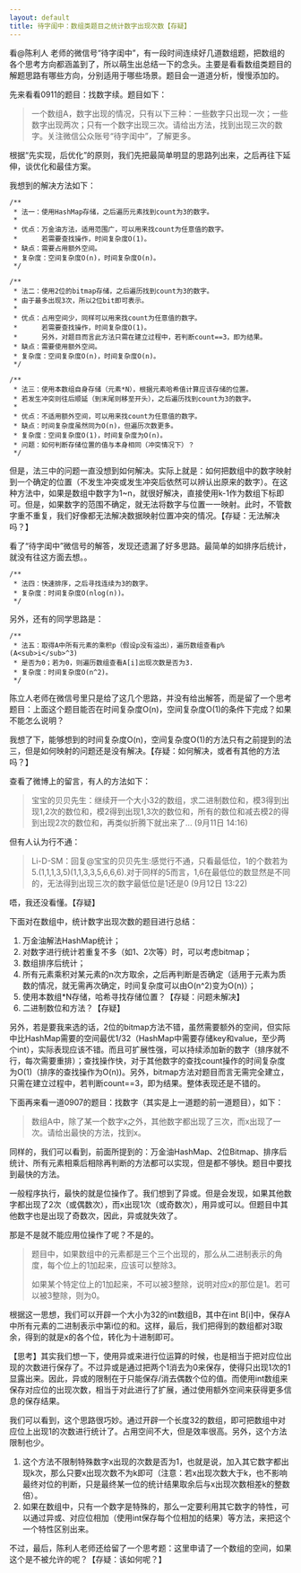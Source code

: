 ```yaml
---
layout: default
title: 待字闺中：数组类题目之统计数字出现次数【存疑】
---
```

看@陈利人 老师的微信号“待字闺中”，有一段时间连续好几道数组题，把数组的各个思考方向都涵盖到了，所以萌生出总结一下的念头。主要是看看数组类题目的解题思路有哪些方向，分别适用于哪些场景。题目会一道道分析，慢慢添加的。

先来看看0911的题目：找数字续。题目如下：

> 一个数组A，数字出现的情况，只有以下三种：一些数字只出现一次；一些数字出现两次；只有一个数字出现三次。请给出方法，找到出现三次的数字。关注微信公众账号“待字闺中”，了解更多。

根据“先实现，后优化”的原则，我们先把最简单明显的思路列出来，之后再往下延伸，谈优化和最佳方案。

我想到的解决方法如下：

	/**
	 * 法一：使用HashMap存储，之后遍历元素找到count为3的数字。
	 * 
	 * 优点：万金油方法，适用范围广，可以用来找count为任意值的数字。
	 * 		若需要查找操作，时间复杂度O(1)。
	 * 缺点：需要占用额外空间。
	 * 复杂度：空间复杂度O(n)，时间复杂度O(n)。
	 */
	
	/**
	 * 法二：使用2位的bitmap存储，之后遍历找到count为3的数字。
	 * 由于最多出现3次，所以2位bit即可表示。
	 * 
	 * 优点：占用空间少，同样可以用来找count为任意值的数字。
	 * 		若需要查找操作，时间复杂度O(1)。
	 * 		另外，对题目而言此方法只需在建立过程中，若判断count==3，即为结果。
	 * 缺点：需要使用额外空间。
	 * 复杂度：空间复杂度O(n)，时间复杂度O(n)。
	 */
	
	/**
	 * 法三：使用本数组自身存储（元素*N），根据元素哈希值计算应该存储的位置。
	 * 若发生冲突则往后顺延（到末尾则移至开头），之后遍历找到count为3的数字。
	 * 
	 * 优点：不适用额外空间，可以用来找count为任意值的数字。
	 * 缺点：时间复杂度虽然同为O(n)，但遍历次数更多。
	 * 复杂度：空间复杂度O(1)，时间复杂度为O(n)。
	 * 问题：如何判断存储位置的值与本身相同（冲突情况下）？
	 */
		
但是，法三中的问题一直没想到如何解决。实际上就是：如何把数组中的数字映射到一个确定的位置（不发生冲突或发生冲突后依然可以辨认出原来的数字）。在这种方法中，如果是数组中数字为1~n，就很好解决，直接使用k-1作为数组下标即可。但是，如果数字的范围不确定，就无法将数字与位置一一映射。此时，不管数字重不重复，我们好像都无法解决数据映射位置冲突的情况。【存疑：无法解决吗？】

看了“待字闺中”微信号的解答，发现还遗漏了好多思路。最简单的如排序后统计，就没有往这方面去想。。

	/**
	 * 法四：快速排序，之后寻找连续为3的数字。
	 * 复杂度：时间复杂度O(nlog(n))。
	 */

另外，还有的同学思路是：

	/**
	 * 法五：取得A中所有元素的乘积p（假设p没有溢出），遍历数组查看p%(A<sub>i</sub>^3)
	 * 是否为0；若为0，则遍历数组查看A[i]出现次数是否为3.
	 * 复杂度：时间复杂度O(n^2)。
	 */

陈立人老师在微信号里只是给了这几个思路，并没有给出解答，而是留了一个思考题目：上面这个题目能否在时间复杂度O(n)，空间复杂度O(1)的条件下完成？如果不能怎么说明？

我想了下，能够想到的时间复杂度O(n)，空间复杂度O(1)的方法只有之前提到的法三，但是如何映射的问题还是没有解决。【存疑：如何解决，或者有其他的方法吗？】

查看了微博上的留言，有人的方法如下：

> 宝宝的贝贝先生：继续开一个大小32的数组，求二进制数位和，模3得到出现1,2次的数位和，模2得到出现1,3次的数位和，所有的数位和减去模2的得到出现2次的数位和，再类似折腾下就出来了... (9月11日 14:16)

但有人认为行不通：

> Li-D-SM：回复@宝宝的贝贝先生:感觉行不通，只看最低位，1的个数若为5.(1,1,1,3,5)(1,1,3,3,5,6,6,6).对于同样的5而言，1,6在最低位的数显然是不同的，无法得到出现三次的数字最低位是1还是0 (9月12日 13:22)

唔，我还没看懂。【存疑】


下面对在数组中，统计数字出现次数的题目进行总结：

1. 万金油解法HashMap统计；
2. 对数字进行统计若重复不多（如1、2次等）时，可以考虑bitmap；
3. 数组排序后统计；
4. 所有元素乘积对某元素的n次方取余，之后再判断是否确定（适用于元素为质数的情况，就无需再次确定，时间复杂度可以由O(n^2)变为O(n)）；
5. 使用本数组*N存储，哈希寻找存储位置？【存疑：问题未解决】
6. 二进制数位和方法？【存疑】


另外，若是要我来选的话，2位的bitmap方法不错，虽然需要额外的空间，但实际中比HashMap需要的空间最优1/32（HashMap中需要存储key和value，至少两个int），实际表现应该不错。而且可扩展性强，可以持续添加新的数字（排序就不行，每次需要重排）；查找操作快，对于其他数字的查找count操作的时间复杂度为O(1)（排序的查找操作为O(n))。另外，bitmap方法对题目而言无需完全建立，只需在建立过程中，若判断count==3，即为结果。整体表现还是不错的。

下面再来看一道0907的题目：找数字（其实是上一道题的前一道题目），如下：

> 数组A中，除了某一个数字x之外，其他数字都出现了三次，而x出现了一次。请给出最快的方法，找到x。

同样的，我们可以看到，前面所提到的：万金油HashMap、2位Bitmap、排序后统计、所有元素相乘后相除再判断的方法都可以实现，但是都不够快。题目中要找到最快的方法。

一般程序执行，最快的就是位操作了。我们想到了异或。但是会发现，如果其他数字都出现了2次（或偶数次），而x出现1次（或奇数次），用异或可以。但题目中其他数字也是出现了奇数次，因此，异或就失效了。

那是不是就不能应用位操作了呢？不是的。

> 题目中，如果数组中的元素都是三个三个出现的，那么从二进制表示的角度，每个位上的1加起来，应该可以整除3。
> 
> 如果某个特定位上的1加起来，不可以被3整除，说明对应x的那位是1。若可以被3整除，则为0。

根据这一思想，我们可以开辟一个大小为32的int数组B，其中在int B[i]中，保存A中所有元素的二进制表示中第i位的和。这样，最后，我们把得到的数组都对3取余，得到的就是x的各个位，转化为十进制即可。

【思考】其实我们想一下，使用异或来进行位运算的时候，也是相当于把对应位出现的次数进行保存了。不过异或是通过把两个1消去为0来保存，使得只出现1次的1显露出来。因此，异或的限制在于只能保存/消去偶数个位的值。而使用int数组来保存对应位的出现次数，相当于对此进行了扩展，通过使用额外空间来获得更多信息的保存结果。

我们可以看到，这个思路很巧妙。通过开辟一个长度32的数组，即可把数组中对应位上出现1的次数进行统计了。占用空间不大，但是效率很高。另外，这个方法限制也少。

1. 这个方法不限制特殊数字x出现的次数是否为1，也就是说，加入其它数字都出现k次，那么只要x出现次数不为k即可（注意：若x出现次数大于k，也不影响最终对位的判断，只是最终某一位的统计结果取余后与x出现次数相差k的整数倍）。
2. 如果在数组中，只有一个数字是特殊的，那么一定要利用其它数字的特性，可以通过异或、对应位相加（使用int保存每个位相加的结果）等方法，来把这个一个特性区别出来。

不过，最后，陈利人老师还给留了一个思考题：这里申请了一个数组的空间，如果这个是不被允许的呢？【存疑：该如何呢？】
